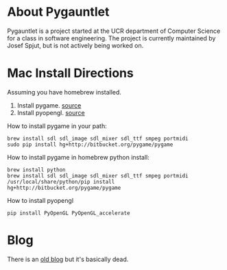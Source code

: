 # About Pygauntlet #
Pygauntlet is a project started at the UCR department of Computer Science for a class in software engineering. The project is currently maintained by Josef Spjut, but is not actively being worked on.

# Mac Install Directions #
Assuming you have homebrew installed.

  1. Install pygame. [source](https://bitbucket.org/pygame/pygame/issue/82/homebrew-on-leopard-fails-to-install#comment-627494)
  1. Install pyopengl. [source](http://pyopengl.sourceforge.net/)

How to install pygame in your path:
```
brew install sdl sdl_image sdl_mixer sdl_ttf smpeg portmidi 
sudo pip install hg+http://bitbucket.org/pygame/pygame
```
How to install pygame in homebrew python install:
```
brew install python
brew install sdl sdl_image sdl_mixer sdl_ttf smpeg portmidi 
/usr/local/share/python/pip install hg+http://bitbucket.org/pygame/pygame
```
How to install pyopengl
```
pip install PyOpenGL PyOpenGL_accelerate
```

# Blog #
There is an [old blog](http://pygauntlet.blogspot.com) but it's basically dead.
